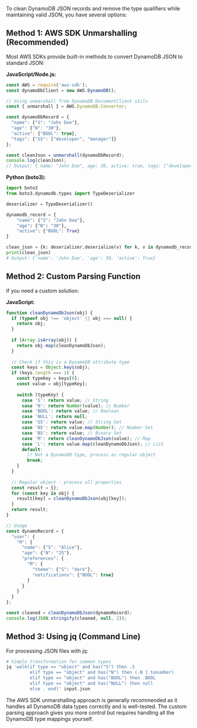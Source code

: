 To clean DynamoDB JSON records and remove the type qualifiers while maintaining valid JSON, you have several options:

## Method 1: AWS SDK Unmarshalling (Recommended)

Most AWS SDKs provide built-in methods to convert DynamoDB JSON to standard JSON:

**JavaScript/Node.js:**
```javascript
const AWS = require('aws-sdk');
const dynamoDbClient = new AWS.DynamoDB();

// Using unmarshall from DynamoDB DocumentClient utils
const { unmarshall } = AWS.DynamoDB.Converter;

const dynamoDbRecord = {
  "name": {"S": "John Doe"},
  "age": {"N": "30"},
  "active": {"BOOL": true},
  "tags": {"SS": ["developer", "manager"]}
};

const cleanJson = unmarshall(dynamoDbRecord);
console.log(cleanJson);
// Output: { name: "John Doe", age: 30, active: true, tags: ["developer", "manager"] }
```

**Python (boto3):**
```python
import boto3
from boto3.dynamodb.types import TypeDeserializer

deserializer = TypeDeserializer()

dynamodb_record = {
    "name": {"S": "John Doe"},
    "age": {"N": "30"},
    "active": {"BOOL": True}
}

clean_json = {k: deserializer.deserialize(v) for k, v in dynamodb_record.items()}
print(clean_json)
# Output: {'name': 'John Doe', 'age': 30, 'active': True}
```

## Method 2: Custom Parsing Function

If you need a custom solution:

**JavaScript:**
```javascript
function cleanDynamoDbJson(obj) {
  if (typeof obj !== 'object' || obj === null) {
    return obj;
  }
  
  if (Array.isArray(obj)) {
    return obj.map(cleanDynamoDbJson);
  }
  
  // Check if this is a DynamoDB attribute type
  const keys = Object.keys(obj);
  if (keys.length === 1) {
    const typeKey = keys[0];
    const value = obj[typeKey];
    
    switch (typeKey) {
      case 'S': return value; // String
      case 'N': return Number(value); // Number
      case 'BOOL': return value; // Boolean
      case 'NULL': return null;
      case 'SS': return value; // String Set
      case 'NS': return value.map(Number); // Number Set
      case 'BS': return value; // Binary Set
      case 'M': return cleanDynamoDbJson(value); // Map
      case 'L': return value.map(cleanDynamoDbJson); // List
      default: 
        // Not a DynamoDB type, process as regular object
        break;
    }
  }
  
  // Regular object - process all properties
  const result = {};
  for (const key in obj) {
    result[key] = cleanDynamoDbJson(obj[key]);
  }
  return result;
}

// Usage
const dynamoRecord = {
  "user": {
    "M": {
      "name": {"S": "Alice"},
      "age": {"N": "25"},
      "preferences": {
        "M": {
          "theme": {"S": "dark"},
          "notifications": {"BOOL": true}
        }
      }
    }
  }
};

const cleaned = cleanDynamoDbJson(dynamoRecord);
console.log(JSON.stringify(cleaned, null, 2));
```

## Method 3: Using jq (Command Line)

For processing JSON files with jq:

```bash
# Simple transformation for common types
jq 'walk(if type == "object" and has("S") then .S 
         elif type == "object" and has("N") then (.N | tonumber)
         elif type == "object" and has("BOOL") then .BOOL
         elif type == "object" and has("NULL") then null
         else . end)' input.json
```

The AWS SDK unmarshalling approach is generally recommended as it handles all DynamoDB data types correctly and is well-tested. The custom parsing approach gives you more control but requires handling all the DynamoDB type mappings yourself.
